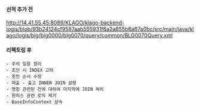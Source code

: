 
#### 선적 추가 전 

http://14.41.55.45:8089/KLAGO/klago-backend-logis/blob/93b24124cf9587aab555931f6a2a655b6a67a0bc/src/main/java/klago/logis/blg/blg0000/blg0070/query/common/BLG0070Query.xml

#### 리팩토링 후 







```
- 주석 일괄 정리 
- 조인 시 INDEX 고려 
- 조인 순서 수정 
- 매출 - 출고 INNER JOIN 설정 
- 명칭 관련된 건에 대하여 마지막에 JOIN 처리 
- 원피스 관련 로직 제거 
- BaseInfoContext 상속 